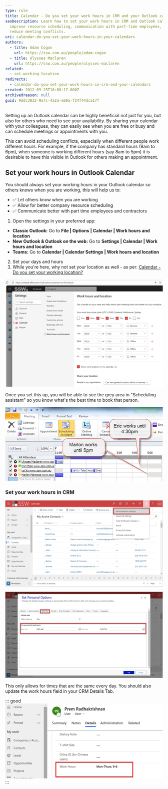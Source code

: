 ```yaml
---
type: rule
title: Calendar - Do you set your work hours in CRM and your Outlook calendar?
seoDescription: Learn how to set your work hours in CRM and Outlook calendar to
  improve resource scheduling, communication with part-time employees, and
  reduce meeting conflicts.
uri: calendar-do-you-set-your-work-hours-in-your-calendars
authors:
  - title: Adam Cogan
    url: https://ssw.com.au/people/adam-cogan
  - title: Ulysses Maclaren
    url: https://ssw.com.au/people/ulysses-maclaren
related:
  - set-working-location
redirects:
  - calendar-do-you-set-your-work-hours-in-crm-and-your-calendars
created: 2012-09-25T18:08:17.000Z
archivedreason: null
guid: 9ddc3832-9a7c-4a2a-a60a-f24f44dca17f
---
```

Setting up an Outlook calendar can be highly beneficial not just for you, but also for others who need to see your availability. By sharing your calendar with your colleagues, they can easily see when you are free or busy and can schedule meetings or appointments with you.

This can avoid scheduling conflicts, especially when different people work different hours. For example, if the company has standard hours (9am to 6pm), when someone is working different hours (say 8am to 5pm) it is desirable to have this visible in Outlook for others making an appointment.

<!--endintro-->

## Set your work hours in Outlook Calendar

You should always set your working hours in your Outlook calendar so others knows when you are working, this will help us to:

* ✅ Let others know when you are working  
* ✅ Allow for better company resource scheduling  
* ✅ Communicate better with part time employees and contractors

1. Open the settings in your preferred app:

* **Classic Outlook:** Go to **File | Options | Calendar | Work hours and location**
* **New Outlook & Outlook on the web:** Go to **Settings | Calendar | Work hours and location**
* **Teams:** Go to **Calendar | Calendar Settings | Work hours and location**

2. Set your days and hours
3. While you're here, why not set your location as well - as per: [Calendar - Do you set your working location?](https://www.ssw.com.au/rules/set-working-location/)[](https://www.ssw.com.au/rules/set-working-location/)

![Figure: Outlook on the web | Set your working days, hours, and location](work-location.png)

Once you set this up, you will be able to see the grey area in "Scheduling assistant" so you know what's the best time to book that person.

![Figure: Grey means people are not available (so set your working hours to be accurate)](SchedulingAssistant.jpg)

### Set your work hours in CRM

![Figure: In CRM, Click on the cog in the top right | Personalization Settings](CRM-set-work-hours-1.jpg)

![Figure: Go to the Activities tab | Enter your default work hours](CRM-set-work-hours-2.jpg)

This only allows for times that are the same every day. You should also update the work hours field in your CRM Details Tab.

::: good
![Figure: Good example - Only update your work hours if they vary from the usual Mon-Fri, 9-6](Prems-work-hours.jpg)
:::
